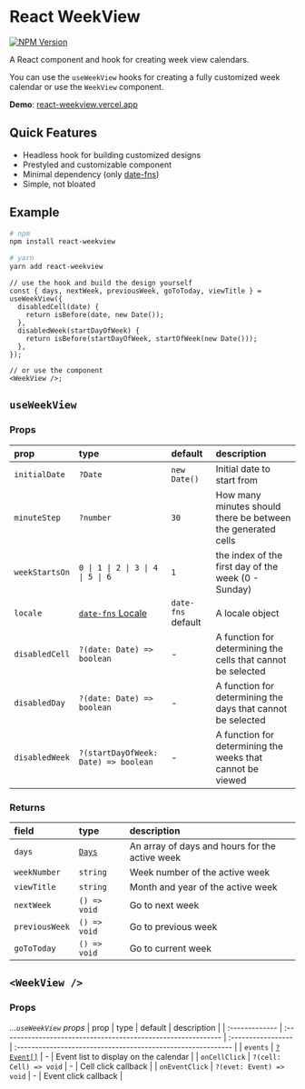 # React WeekView

[![NPM Version](https://img.shields.io/npm/v/react-weekview?style=flat&label=react-weekview)](https://www.npmjs.com/package/react-weekview)

A React component and hook for creating week view calendars.

You can use the `useWeekView` hooks for creating a fully customized week calendar or use the `WeekView` component.

**Demo**: [react-weekview.vercel.app](https://react-weekview.vercel.app)

## Quick Features

- Headless hook for building customized designs
- Prestyled and customizable component
- Minimal dependency (only [date-fns](https://date-fns.org/))
- Simple, not bloated

## Example

```bash
# npm
npm install react-weekview

# yarn
yarn add react-weekview
```

```tsx
// use the hook and build the design yourself
const { days, nextWeek, previousWeek, goToToday, viewTitle } = useWeekView({
  disabledCell(date) {
    return isBefore(date, new Date());
  },
  disabledWeek(startDayOfWeek) {
    return isBefore(startDayOfWeek, startOfWeek(new Date()));
  },
});

// or use the component
<WeekView />;
```

## `useWeekView`

### Props

| prop           | type                                                          | default            | description                                                  |
| :------------- | :------------------------------------------------------------ | :----------------- | :----------------------------------------------------------- |
| `initialDate`  | `?Date`                                                       | `new Date()`       | Initial date to start from                                   |
| `minuteStep`   | `?number`                                                     | `30`               | How many minutes should there be between the generated cells |
| `weekStartsOn` | `0 \| 1 \| 2 \| 3 \| 4 \| 5 \| 6`                             | `1`                | the index of the first day of the week (0 - Sunday)          |
| `locale`       | [`date-fns` Locale](https://date-fns.org/v2.30.0/docs/Locale) | `date-fns` default | A locale object                                              |
| `disabledCell` | `?(date: Date) => boolean`                                    | -                  | A function for determining the cells that cannot be selected |
| `disabledDay`  | `?(date: Date) => boolean`                                    | -                  | A function for determining the days that cannot be selected  |
| `disabledWeek` | `?(startDayOfWeek: Date) => boolean`                          | -                  | A function for determining the weeks that cannot be viewed   |

### Returns

| field          | type                                    | description                                    |
| :------------- | :-------------------------------------- | :--------------------------------------------- |
| `days`         | [`Days`](/src/lib/use-weekview.ts#L115) | An array of days and hours for the active week |
| `weekNumber`   | `string`                                | Week number of the active week                 |
| `viewTitle`    | `string`                                | Month and year of the active week              |
| `nextWeek`     | `() => void`                            | Go to next week                                |
| `previousWeek` | `() => void`                            | Go to previous week                            |
| `goToToday`    | `() => void`                            | Go to current week                             |

## `<WeekView />`

### Props

_...`useWeekView` props_
| prop | type | default | description |
| :------------- | :------------------------------------------------------------ | :----------------- | :----------------------------------------------------------- |
| `events` | [`?Event[]`](/src/lib/weekview.tsx#L9) | - | Event list to display on the calendar |
| `onCellClick` | `?(cell: Cell) => void` | - | Cell click callback |
| `onEventClick` | `?(evet: Event) => void` | - | Event click callback |
